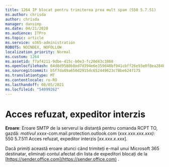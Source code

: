 ```yaml
---
title: 1264 IP blocat pentru trimiterea prea mult spam (550 5.7.51)
ms.author: chrisda
author: chrisda
manager: dansimp
ms.date: 04/21/2020
ms.audience: ITPro
ms.topic: article
ms.service: o365-administration
ROBOTS: NOINDEX, NOFOLLOW
localization_priority: Normal
ms.custom: 1264
ms.assetid: f7af4211-9dbe-415c-b0e3-fc20d43c3868
ms.openlocfilehash: 64d8d9588b8ed7d394e6e359d48bf941cbff26e93e0f8ea284bf3b6688400b3f
ms.sourcegitcommit: b5f7da89a650d2915dc652449623c78be6247175
ms.translationtype: MT
ms.contentlocale: ro-RO
ms.lasthandoff: 08/05/2021
ms.locfileid: "54099262"
---
```

# <a name="access-denied-banned-sender"></a>Acces refuzat, expeditor interzis

 **Eroare**: Eroare SMTP de la serverul la distanță pentru comanda RCPT TO, gazdă: *motivul xxxx*-com.mail.protection.outlook.com (*xxx.xxx.xxx.xxx):* 550 5.7.511 Acces refuzat, expeditor interzis [*xx.xxx.x.xxx*]. 

Dacă primiți această eroare atunci când trimiteți e-mail unui Microsoft 365 destinatar, eliminați contul afectat din lista de expeditori blocați de la [https://sender.office.com](https://sender.office.com) .
